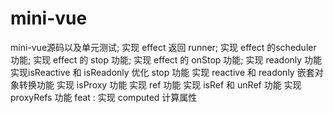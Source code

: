 # mini-vue
mini-vue源码以及单元测试;
实现 effect 返回 runner;
实现 effect 的scheduler 功能;
实现 effect 的 stop 功能;
实现 effect 的 onStop 功能;
实现 readonly 功能
实现isReactive 和 isReadonly
优化 stop 功能
实现 reactive 和 readonly 嵌套对象转换功能
实现 isProxy 功能
实现 ref 功能
实现 isRef 和 unRef 功能
实现 proxyRefs 功能
feat : 实现 computed 计算属性